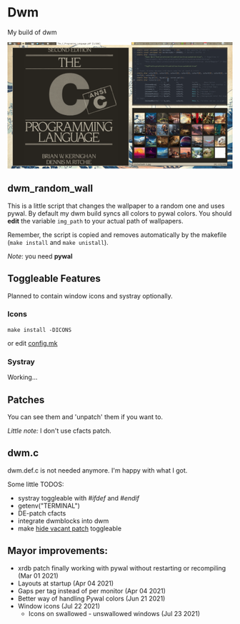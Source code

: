 # Dwm
My build of dwm

![Image](rice.gif "dwm")

## dwm_random_wall
This is a little script that changes the wallpaper to a random one and uses
pywal. By default my dwm build syncs all colors to pywal colors. You should
**edit** the variable `img_path` to your actual path of wallpapers.

Remember, the script is copied and removes automatically by the makefile (`make
install` and `make unistall`).

_Note_: you need **pywal**

## Toggleable Features
Planned to contain window icons and systray optionally.

### Icons
```
make install -DICONS
```
or edit [config.mk](https://github.com/explosion-mental/Dwm/blob/main/config.mk)

### Systray
Working...

## Patches
You can see them and 'unpatch' them if you want to.

_Little note:_ I don't use cfacts patch.

## dwm.c
dwm.def.c is not needed anymore. I'm happy with what I got.

Some little TODOS:
- systray toggleable with _#ifdef_ and _#endif_
- getenv("TERMINAL")
- DE-patch cfacts
- integrate dwmblocks into dwm
- make [hide vacant patch](https://dwm.suckless.org/patches/hide_vacant_tags/)
  toggleable

## Mayor improvements:
- xrdb patch finally working with pywal without restarting or recompiling (Mar
  01 2021)
- Layouts at startup (Apr 04 2021)
- Gaps per tag instead of per monitor (Apr 04 2021)
- Better way of handling Pywal colors (Jun 21 2021)
- Window icons (Jul 22 2021)
	* Icons on swallowed - unswallowed windows (Jul 23 2021)
